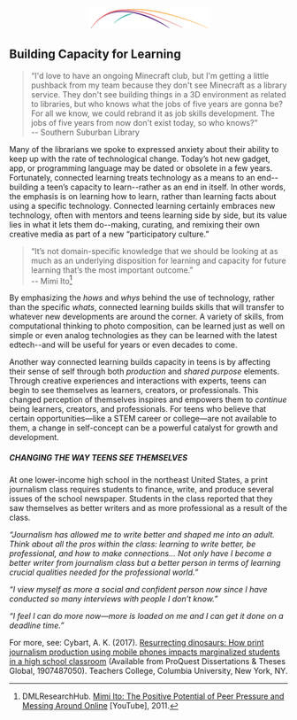<div style="text-align:center"><img src="/assets/CL_Swoosh.png" alt=""/></div>

## Building Capacity for Learning 

>“I&#039;d love to have an ongoing Minecraft club, but I&#039;m getting a little pushback from my team because they don&#039;t see Minecraft as a library service. They don&#039;t see building things in a 3D environment as related to libraries, but who knows what the jobs of five years are gonna be? For all we know, we could rebrand it as job skills development. The jobs of five years from now don&#039;t exist today, so who knows?”<br/> -- Southern Suburban Library

Many of the librarians we spoke to expressed anxiety about their ability to keep up with the rate of technological change. Today’s hot new gadget, app, or programming language may be dated or obsolete in a few years. Fortunately, connected learning treats technology as a means to an end--building a teen’s capacity to learn--rather as an end in itself. In other words, the emphasis is on learning how to learn, rather than learning facts about using a specific technology. Connected learning certainly embraces new technology, often with mentors and teens learning side by side, but its value lies in what it lets them do--making, curating, and remixing their own creative media as part of a new “participatory culture.”

>“It’s not domain-specific knowledge that we should be looking at as much as an underlying disposition for learning and capacity for future learning that’s the most important outcome.”<br/> -- Mimi Ito[^5]

By emphasizing the _hows_ and _whys_ behind the use of technology, rather than the specific _whats_, connected learning builds skills that will transfer to whatever new developments are around the corner. A variety of skills, from computational thinking to photo composition, can be learned just as well on simple or even analog technologies as they can be learned with the latest edtech--and will be useful for years or even decades to come.

Another way connected learning builds capacity in teens is by affecting their sense of self through both _production_ and _shared purpose_ elements. Through creative experiences and interactions with experts, teens can begin to see themselves as learners, creators, or professionals. This changed perception of themselves inspires and empowers them to _continue_ being learners, creators, and professionals. For teens who believe that certain opportunities—like a STEM career or college—are not available to them, a change in self-concept can be a powerful catalyst for growth and development.

<div class="table-format case-study"><span class="title"><h5>CHANGING THE WAY TEENS SEE THEMSELVES</h5></span>
<p>At one lower-income high school in the northeast United States, a print journalism class requires students to finance, write, and produce several issues of the school newspaper. Students in the class reported that they saw themselves as better writers and as more professional as a result of the class.</p>
<p><i>“Journalism has allowed me to write better and shaped me into an adult. Think about all the pros within the class: learning to write better, be professional, and how to make connections... Not only have I become a better writer from journalism class but a better person in terms of learning crucial qualities needed for the professional world.”</i></p>

<p><i>“I view myself as more a social and confident person now since I have conducted so many interviews with people I don’t know.”</i></p>

<p><i>“I feel I can do more now—more is loaded on me and I can get it done on a deadline time.”</i></p>

For more, see: Cybart, A. K. (2017). <a href="https://search.proquest.com/docview/1907487050?accountid=14696">
Resurrecting dinosaurs: How print journalism production using mobile phones impacts marginalized students in a high school classroom</a> (Available from ProQuest Dissertations & Theses Global, 1907487050). Teachers College, Columbia University, New York, NY. 
</div>

[^5]: DMLResearchHub. [Mimi Ito: The Positive Potential of Peer Pressure and Messing Around Online](https://www.youtube.com/watch?v=JtYZzTLK16s) [YouTube], 2011.
